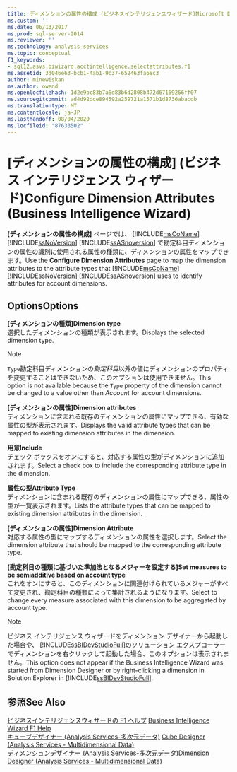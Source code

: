 ```yaml
---
title: ディメンションの属性の構成 (ビジネスインテリジェンスウィザード)Microsoft Docs
ms.custom: ''
ms.date: 06/13/2017
ms.prod: sql-server-2014
ms.reviewer: ''
ms.technology: analysis-services
ms.topic: conceptual
f1_keywords:
- sql12.asvs.biwizard.acctintelligence.selectattributes.f1
ms.assetid: 3d046e63-bcb1-4ab1-9c37-652463fa68c3
author: minewiskan
ms.author: owend
ms.openlocfilehash: 1d2e9bc83b7a6d83b6d2808b472d67169266ff07
ms.sourcegitcommit: ad4d92dce894592a259721a1571b1d8736abacdb
ms.translationtype: MT
ms.contentlocale: ja-JP
ms.lasthandoff: 08/04/2020
ms.locfileid: "87633502"
---
```

# <a name="configure-dimension-attributes-business-intelligence-wizard"></a><span data-ttu-id="c19f4-102">[ディメンションの属性の構成] (ビジネス インテリジェンス ウィザード)</span><span class="sxs-lookup"><span data-stu-id="c19f4-102">Configure Dimension Attributes (Business Intelligence Wizard)</span></span>
  <span data-ttu-id="c19f4-103">**[ディメンションの属性の構成]** ページでは、 [!INCLUDE[msCoName](../includes/msconame-md.md)] [!INCLUDE[ssNoVersion](../includes/ssnoversion-md.md)] [!INCLUDE[ssASnoversion](../includes/ssasnoversion-md.md)] で勘定科目ディメンションの属性の識別に使用される属性の種類に、ディメンションの属性をマップできます。</span><span class="sxs-lookup"><span data-stu-id="c19f4-103">Use the **Configure Dimension Attributes** page to map the dimension attributes to the attribute types that [!INCLUDE[msCoName](../includes/msconame-md.md)] [!INCLUDE[ssNoVersion](../includes/ssnoversion-md.md)] [!INCLUDE[ssASnoversion](../includes/ssasnoversion-md.md)] uses to identify attributes for account dimensions.</span></span>  
  
## <a name="options"></a><span data-ttu-id="c19f4-104">Options</span><span class="sxs-lookup"><span data-stu-id="c19f4-104">Options</span></span>  
 <span data-ttu-id="c19f4-105">**[ディメンションの種類]**</span><span class="sxs-lookup"><span data-stu-id="c19f4-105">**Dimension type**</span></span>  
 <span data-ttu-id="c19f4-106">選択したディメンションの種類が表示されます。</span><span class="sxs-lookup"><span data-stu-id="c19f4-106">Displays the selected dimension type.</span></span>  
  
> [!NOTE]  
>  <span data-ttu-id="c19f4-107">`Type`勘定科目ディメンションの*勘定科目*以外の値にディメンションのプロパティを変更することはできないため、このオプションは使用できません。</span><span class="sxs-lookup"><span data-stu-id="c19f4-107">This option is not available because the `Type` property of the dimension cannot be changed to a value other than *Account* for account dimensions.</span></span>  
  
 <span data-ttu-id="c19f4-108">**[ディメンションの属性]**</span><span class="sxs-lookup"><span data-stu-id="c19f4-108">**Dimension attributes**</span></span>  
 <span data-ttu-id="c19f4-109">ディメンションに含まれる既存のディメンションの属性にマップできる、有効な属性の型が表示されます。</span><span class="sxs-lookup"><span data-stu-id="c19f4-109">Displays the valid attribute types that can be mapped to existing dimension attributes in the dimension.</span></span>  
  
 <span data-ttu-id="c19f4-110">**用意**</span><span class="sxs-lookup"><span data-stu-id="c19f4-110">**Include**</span></span>  
 <span data-ttu-id="c19f4-111">チェック ボックスをオンにすると、対応する属性の型がディメンションに追加されます。</span><span class="sxs-lookup"><span data-stu-id="c19f4-111">Select a check box to include the corresponding attribute type in the dimension.</span></span>  
  
 <span data-ttu-id="c19f4-112">**属性の型**</span><span class="sxs-lookup"><span data-stu-id="c19f4-112">**Attribute Type**</span></span>  
 <span data-ttu-id="c19f4-113">ディメンションに含まれる既存のディメンションの属性にマップできる、属性の型が一覧表示されます。</span><span class="sxs-lookup"><span data-stu-id="c19f4-113">Lists the attribute types that can be mapped to existing dimension attributes in the dimension.</span></span>  
  
 <span data-ttu-id="c19f4-114">**[ディメンションの属性]**</span><span class="sxs-lookup"><span data-stu-id="c19f4-114">**Dimension Attribute**</span></span>  
 <span data-ttu-id="c19f4-115">対応する属性の型にマップするディメンションの属性を選択します。</span><span class="sxs-lookup"><span data-stu-id="c19f4-115">Select the dimension attribute that should be mapped to the corresponding attribute type.</span></span>  
  
 <span data-ttu-id="c19f4-116">**[勘定科目の種類に基づいた準加法となるメジャーを設定する]**</span><span class="sxs-lookup"><span data-stu-id="c19f4-116">**Set measures to be semiadditive based on account type**</span></span>  
 <span data-ttu-id="c19f4-117">これをオンにすると、このディメンションに関連付けられているメジャーがすべて変更され、勘定科目の種類によって集計されるようになります。</span><span class="sxs-lookup"><span data-stu-id="c19f4-117">Select to change every measure associated with this dimension to be aggregated by account type.</span></span>  
  
> [!NOTE]  
>  <span data-ttu-id="c19f4-118">ビジネス インテリジェンス ウィザードをディメンション デザイナーから起動した場合や、 [!INCLUDE[ssBIDevStudioFull](../includes/ssbidevstudiofull-md.md)]のソリューション エクスプローラーでディメンションを右クリックして起動した場合、このオプションは表示されません。</span><span class="sxs-lookup"><span data-stu-id="c19f4-118">This option does not appear if the Business Intelligence Wizard was started from Dimension Designer or by right-clicking a dimension in Solution Explorer in [!INCLUDE[ssBIDevStudioFull](../includes/ssbidevstudiofull-md.md)].</span></span>  
  
## <a name="see-also"></a><span data-ttu-id="c19f4-119">参照</span><span class="sxs-lookup"><span data-stu-id="c19f4-119">See Also</span></span>  
 <span data-ttu-id="c19f4-120">[ビジネスインテリジェンスウィザードの F1 ヘルプ](business-intelligence-wizard-f1-help.md) </span><span class="sxs-lookup"><span data-stu-id="c19f4-120">[Business Intelligence Wizard F1 Help](business-intelligence-wizard-f1-help.md) </span></span>  
 <span data-ttu-id="c19f4-121">[キューブデザイナー &#40;Analysis Services-多次元データ&#41;](cube-designer-analysis-services-multidimensional-data.md) </span><span class="sxs-lookup"><span data-stu-id="c19f4-121">[Cube Designer &#40;Analysis Services - Multidimensional Data&#41;](cube-designer-analysis-services-multidimensional-data.md) </span></span>  
 [<span data-ttu-id="c19f4-122">ディメンションデザイナー &#40;Analysis Services-多次元データ&#41;</span><span class="sxs-lookup"><span data-stu-id="c19f4-122">Dimension Designer &#40;Analysis Services - Multidimensional Data&#41;</span></span>](dimension-designer-analysis-services-multidimensional-data.md)  
  
  
